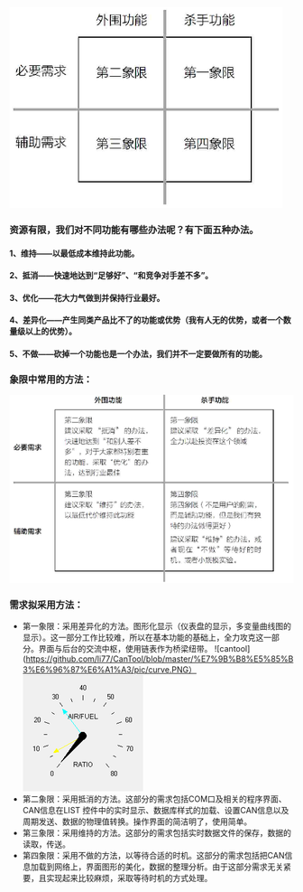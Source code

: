 ![cantool](https://github.com/li77/CanTool/blob/master/%E7%9B%B8%E5%85%B3%E6%96%87%E6%A1%A3/pic/four-quadrant.PNG)
### 资源有限，我们对不同功能有哪些办法呢？有下面五种办法。
#### 1、维持——以最低成本维持此功能。   
#### 2、抵消——快速地达到“足够好”、“和竞争对手差不多”。  
#### 3、优化——花大力气做到并保持行业最好。  
#### 4、差异化——产生同类产品比不了的功能或优势（我有人无的优势，或者一个数量级以上的优势）。   
#### 5、不做——砍掉一个功能也是一个办法，我们并不一定要做所有的功能。
### 象限中常用的方法：
![cantool](https://github.com/li77/CanTool/blob/master/%E7%9B%B8%E5%85%B3%E6%96%87%E6%A1%A3/pic/four-quadrantE.PNG)
### 需求拟采用方法：
+ 第一象限：采用差异化的方法。图形化显示（仪表盘的显示，多变量曲线图的显示）。这一部分工作比较难，所以在基本功能的基础上，全力攻克这一部分。界面与后台的交流中枢，使用链表作为桥梁纽带。
![cantool](https://github.com/li77/CanTool/blob/master/%E7%9B%B8%E5%85%B3%E6%96%87%E6%A1%A3/pic/curve.PNG）
![cantool](https://github.com/li77/CanTool/blob/master/%E7%9B%B8%E5%85%B3%E6%96%87%E6%A1%A3/pic/instrument%20panel.PNG)
+ 第二象限：采用抵消的方法。这部分的需求包括COM口及相关的程序界面、CAN信息在LIST 控件中的实时显示、数据库样式的加载、设置CAN信息以及周期发送、数据的物理值转换。操作界面的简洁明了，使用简单。
+ 第三象限：采用维持的方法。这部分的需求包括实时数据文件的保存，数据的读取，传送。
+ 第四象限：采用不做的方法，以等待合适的时机。这部分的需求包括把CAN信息加载到网络上，界面图形的美化，数据的整理分析。由于这部分需求无关紧要，且实现起来比较麻烦，采取等待时机的方式处理。
